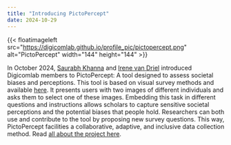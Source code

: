 ```yaml
---
title: "Introducing PictoPercept"
date: 2024-10-29
---
```


{{< floatimageleft src="https://digicomlab.github.io/profile_pic/pictopercept.png" alt="PictoPercept" width="144" height="144" >}}

In October 2024, [Saurabh Khanna](https://www.uva.nl/en/profile/k/h/s.khanna/s.khanna.html) and [Irene van Driel](https://www.uva.nl/en/profile/d/r/i.i.vandriel/i.i.van-driel.html) introduced Digicomlab members to PictoPercept: A tool designed to assess societal biases and perceptions. This tool is based on visual survey methods and available [here](https://pictopercept.streamlit.app/). It presents users with two images of different individuals and asks them to select one of these images. Embedding this task in different questions and instructions allows scholars to capture sensitive societal perceptions and the potential biases that people hold. Researchers can both use and contribute to the tool by proposing new survey questions. This way, PictoPercept facilities a collaborative, adaptive, and inclusive data collection method. Read [all about the project here](https://digicomlab.github.io/seedfunding/2024/2024_khan/). 

